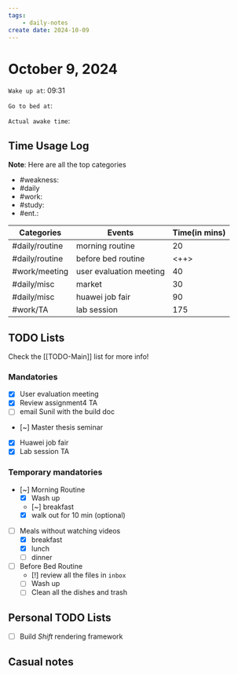 ```yaml
---
tags: 
    - daily-notes
create date: 2024-10-09
---
```


# October 9, 2024

`Wake up at`: 09:31

`Go to bed at`: 

`Actual awake time`: 

## Time Usage Log

**Note**: Here are all the top categories

- #weakness: 
- #daily
- #work:
- #study:
- #ent.:

| Categories     | Events                  | Time(in mins) |
|----------------|-------------------------|---------------|
| #daily/routine | morning routine         | 20            |
| #daily/routine | before bed routine      | <++>          |
| #work/meeting  | user evaluation meeting | 40            |
| #daily/misc    | market                  | 30            |
| #daily/misc    | huawei job fair         | 90            |
| #work/TA       | lab session             | 175           |


## TODO Lists

Check the [[TODO-Main]] list for more info!

### Mandatories

- [x] User evaluation meeting
- [x] Review assignment4 TA
- [ ] email Sunil with the build doc
- [~] Master thesis seminar
- [x] Huawei job fair
- [x] Lab session TA

### Temporary mandatories

- [~] Morning Routine 
    - [x] Wash up
    - [~] breakfast
    - [x] walk out for 10 min (optional)

- [ ] Meals without watching videos
    - [x] breakfast
    - [x] lunch
    - [ ] dinner

- [ ] Before Bed Routine
    - [!] review all the files in `inbox`
    - [ ] Wash up
    - [ ] Clean all the dishes and trash
    
## Personal TODO Lists

- [ ] Build *Shift* rendering framework

## Casual notes
